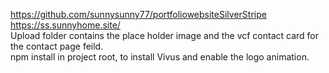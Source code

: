 https://github.com/sunnysunny77/portfoliowebsiteSilverStripe
<br>
https://ss.sunnyhome.site/
<br>
Upload folder contains the place holder image and the vcf contact card for the contact page feild.
<br>
npm install in project root, to install Vivus and enable the logo animation.